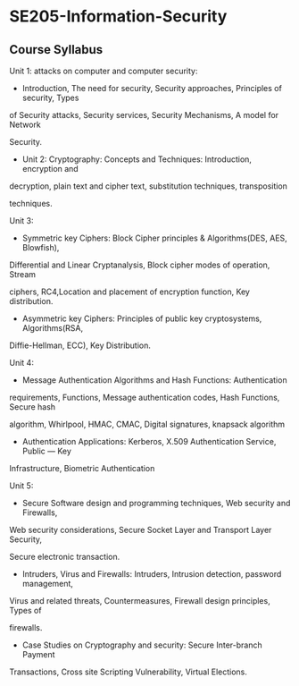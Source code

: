 # SE205-Information-Security

## Course Syllabus 



Unit 1: attacks on computer and computer security:

- Introduction, The need for security, Security approaches, Principles of security, Types

of Security attacks, Security services, Security Mechanisms, A model for Network

Security.

- Unit 2: Cryptography: Concepts and Techniques: Introduction, encryption and

decryption, plain text and cipher text, substitution techniques, transposition

techniques.


Unit 3:

- Symmetric key Ciphers: Block Cipher principles & Algorithms(DES, AES, Blowfish),

Differential and Linear Cryptanalysis, Block cipher modes of operation, Stream

ciphers, RC4,Location and placement of encryption function, Key distribution.

- Asymmetric key Ciphers: Principles of public key cryptosystems, Algorithms(RSA,

Diffie-Hellman, ECC), Key Distribution.


Unit 4:

- Message Authentication Algorithms and Hash Functions: Authentication

requirements, Functions, Message authentication codes, Hash Functions, Secure hash

algorithm, Whirlpool, HMAC, CMAC, Digital signatures, knapsack algorithm

- Authentication Applications: Kerberos, X.509 Authentication Service, Public — Key

Infrastructure, Biometric Authentication


Unit 5:

- Secure Software design and programming techniques, Web security and Firewalls,

Web security considerations, Secure Socket Layer and Transport Layer Security,

Secure electronic transaction.

- Intruders, Virus and Firewalls: Intruders, Intrusion detection, password management,

Virus and related threats, Countermeasures, Firewall design principles, Types of

firewalls.

- Case Studies on Cryptography and security: Secure Inter-branch Payment

Transactions, Cross site Scripting Vulnerability, Virtual Elections.
